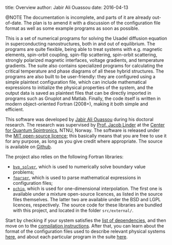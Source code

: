 title:  Overview
author: Jabir Ali Ouassou
date:   2016-04-13

@NOTE The documentation is incomplete, and parts of it are already out-of-date.
      The plan is to amend it with a discussion of the configuration file format
      as well as some example programs as soon as possible.

This is a set of numerical programs for solving the Usadel diffusion equation in
superconducting nanostructures, both in and out of equilibrium. The programs are
quite flexible, being able to treat systems with e.g. magnetic elements, spin-orbit
coupling, spin-flip scattering, spin-orbit scattering, strongly polarized magnetic
interfaces, voltage gradients, and temperature gradients. The suite also contains
specialized programs for calculating the critical temperature and phase diagrams
of all these hybrid structures. The programs are also built to be user-friendly:
they are configured using a simple plaintext configuration file, which can include
mathematical expressions to initialize the physical properties of the system, and 
the output data is saved as plaintext files that can be directly imported in 
programs such as Gnuplot and Matlab. Finally, the code itself is written in 
modern object-oriented Fortran (2008+), making it both simple and efficient.

This software was developed by [Jabir Ali Ouassou](https://github.com/jabirali)
during his doctoral research. The research was supervised
by [Prof. Jacob Linder](https://folk.ntnu.no/jacobrun/) at the 
[Center for Quantum Spintronics](https://www.ntnu.edu/quspin), NTNU, Norway.
The software is released under the 
[MIT open-source licence](https://github.com/jabirali/DoctorCode/blob/master/LICENSE.md);
this basically means that you are free to use it for any purpose, 
as long as you give credit where appropriate.
The source is available on [Github](https://github.com/jabirali/DoctorCode).

The project also relies on the following Fortran libraries:
 * [`bvp_solver`](http://cs.stmarys.ca/~muir/BVP_SOLVER_Webpage.shtml),
   which is used to numerically solve boundary value problems;
 * [`fparser`](http://fparser.sourceforge.net/),
   which is used to parse mathematical expressions in configuration files;
 * [`pchip`](https://people.sc.fsu.edu/~jburkardt/f_src/pchip/pchip.html),
   which is used for one-dimensional interpolation.
The first one is available under a mixture open-source licences, as listed
in the source files themselves. The latter two are available under the BSD
and LGPL licences, respectively. The source code for these libraries are
bundled with this project, and located in the folder `src/external/`.

Start by checking if your system satisfies the [list of dependencies](01-dependencies.html),
and then move on to the [compilation instructions](02-compilation.html). After that, you can
learn about the format of the configuration files used to describe relevant physical systems
[here](03-config/index.html), and about each particular program in the suite [here](04-programs/index.html).

